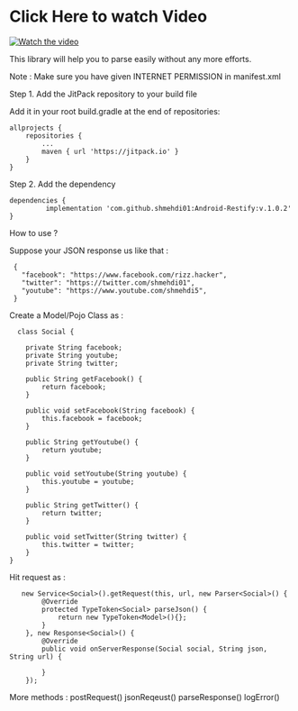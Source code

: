 # Click Here to watch Video
[![Watch the video](https://img.youtube.com/vi/dd7z7TNwPaU/hqdefault.jpg)](https://youtu.be/dd7z7TNwPaU)


This library will help you to parse easily without any more efforts. 

Note : Make sure you have given INTERNET PERMISSION in manifest.xml

Step 1. Add the JitPack repository to your build file 

Add it in your root build.gradle at the end of repositories:

	allprojects {
		repositories {
			...
			maven { url 'https://jitpack.io' }
		}
	}

Step 2. Add the dependency

	dependencies {
	         implementation 'com.github.shmehdi01:Android-Restify:v.1.0.2'
	}

How to use ?

Suppose your JSON response us like that :

     {
       "facebook": "https://www.facebook.com/rizz.hacker",
       "twitter": "https://twitter.com/shmehdi01",
       "youtube": "https://www.youtube.com/shmehdi5",
     }

Create a Model/Pojo Class as :
     
      class Social {
     
        private String facebook;
        private String youtube;
        private String twitter;

        public String getFacebook() {
            return facebook;
        }

        public void setFacebook(String facebook) {
            this.facebook = facebook;
        }

        public String getYoutube() {
            return youtube;
        }

        public void setYoutube(String youtube) {
            this.youtube = youtube;
        }

        public String getTwitter() {
            return twitter;
        }

        public void setTwitter(String twitter) {
            this.twitter = twitter;
        }
    }

 
Hit request as :

       new Service<Social>().getRequest(this, url, new Parser<Social>() {
            @Override
            protected TypeToken<Social> parseJson() {
                return new TypeToken<Model>(){};
            }
        }, new Response<Social>() {
            @Override
            public void onServerResponse(Social social, String json, String url) {
                
            }
        });

More methods :
      postRequest()
      jsonReqeust()
      parseResponse()
      logError()

